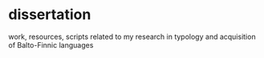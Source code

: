 # dissertation
work, resources, scripts related to my research in typology and acquisition of Balto-Finnic languages
